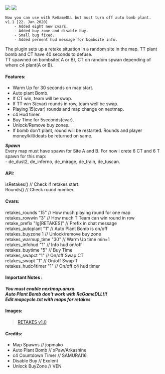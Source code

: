
![](https://img.shields.io/badge/version-1.0-green?style=for-the-badge)
![](https://img.shields.io/badge/alghtryer@gmail.com-black?logo=gmail&style=for-the-badge)

```
Now you can use with ReGameDLL but must turn off auto bomb plant.
v1.1 [22. Jan 2020]
	- Added	eight new cvars.
	- Added buy zone and disable buy.
	- Small bug fixed.
	- Added perment hud message for bombsite info.
```
The plugin sets up a retake situation in a random site in the map. TT plant bomb and CT have 40 seconds to defuse. <br>
TT spawned on bombsite( A or B), CT on random spwan depending of where c4 plant(A or B). 

#### Features: 
- Warm Up for 30 seconds on map start. 
- Auto plant Bomb. 
- If CT win, team will be swap.
- If TT win 3(cvar) rounds in row, team well be swap.
- Playing 15(cvar) rounds and map change on nextmap.
- c4 Hud timer.
- Buy Time for 5seconds(cvar).
- Unlock/Remove buy zones.
- If bomb don't plant, round will be restarted. Rounds and player money/kill/deats be returned on same.


***Spawn*** <br>
Every map must have spawn for Site A and B. For now i crete 6 CT and 6 T spawn for this map: <br>
	- de_dust2, de_inferno, de_mirage, de_train, de_tuscan.

#### API:
isRetakes()	// Check if retakes start. <br>
Rounds()	// Check round number.	
		
#### Cvars:
retakes_rounds "15"			// How much playing round for one map <br>
retakes_rowwin "3"			// How much T Team can win round in row <br>
retake_prefix "!g[RETAKES]"		// Prefix in chat message <br>
retakes_autoplant "1"			// Auto Plant Bomb is on/off <br>
retakes_buyzone 1			// Unlock/remove buy zone <br>
retakes_warmup_time "30"		// Warm Up time min=1 <br>
retakes_infohud "1"			// Info hud on/off <br>
retakes_buytime "5"			// Buy Time <br>
retakes_swapct "1"			// On/off Swap CT <br>
retakes_swapt "1"			// On/off Swap T <br>
retakes_hudc4timer "1"			// On/off c4 hud timer <br>


#### Important Notes :
***You must enable nextmap.amxx.*** <br>
***Auto Plant Bomb don't work with ReGameDLL!!!*** <br>
***Edit mapcycle.txt with maps for retakes*** 

#### Images: 
<blockquote class="imgur-embed-pub" lang="en" data-id="a/J8ev5N8" data-context="false"><a href="//imgur.com/a/J8ev5N8">RETAKES v1.0</a></blockquote><script async src="//s.imgur.com/min/embed.js" charset="utf-8"></script>


#### Credits:
- Map Spawns 			// jopmako 
- Auto Plant Bomb		// xPaw/Arkashine
- c4 Countdown Timer		// SAMURAI16 
- Disable Buy			// Exolent
- Unlock BuyZone		// VEN
